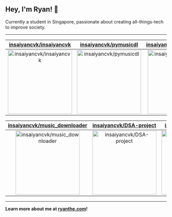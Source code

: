 ## Hey, I'm Ryan! 👋

Currently a student in Singapore, passionate about creating all-things-tech to improve society.

---

| [insaiyancvk/insaiyancvk](https://github.com/insaiyancvk/insaiyancvk) | [insaiyancvk/pymusicdl](https://github.com/insaiyancvk/pymusicdl) | [insaiyancvk/TwitterStalker](https://github.com/insaiyancvk/TwitterStalker) |
| :-: | :-: | :-: |
| <a href="https://github.com/insaiyancvk/insaiyancvk"><img src="https://github.com/insaiyancvk/insaiyancvk/raw/main/DISPLAY.jpg" alt="insaiyancvk/insaiyancvk" title="insaiyancvk/insaiyancvk" width="200" height="200"></a> | <a href="https://github.com/insaiyancvk/pymusicdl"><img src="https://github.com/insaiyancvk/insaiyancvk/raw/main/DISPLAY.jpg" alt="insaiyancvk/pymusicdl" title="insaiyancvk/pymusicdl" width="200" height="200"></a> | <a href="https://github.com/insaiyancvk/TwitterStalker"><img src="https://github.com/insaiyancvk/insaiyancvk/raw/main/DISPLAY.jpg" alt="insaiyancvk/TwitterStalker" title="insaiyancvk/TwitterStalker" width="200" height="200"></a> |

| [insaiyancvk/music_downloader](https://github.com/insaiyancvk/music_downloader) | [insaiyancvk/DSA-project](https://github.com/insaiyancvk/DSA-project) | [insaiyancvk/youtubedl](https://github.com/insaiyancvk/youtubedl) |
| :-: | :-: | :-: |
| <a href="https://github.com/insaiyancvk/music_downloader"><img src="https://github.com/insaiyancvk/insaiyancvk/raw/main/DISPLAY.jpg" alt="insaiyancvk/music_downloader" title="insaiyancvk/music_downloader" width="200" height="200"></a> | <a href="https://github.com/insaiyancvk/DSA-project"><img src="https://github.com/insaiyancvk/insaiyancvk/raw/main/DISPLAY.jpg" alt="insaiyancvk/DSA-project" title="insaiyancvk/DSA-project" width="200" height="200"></a> | <a href="https://github.com/insaiyancvk/youtubedl"><img src="https://github.com/insaiyancvk/insaiyancvk/raw/main/DISPLAY.jpg" alt="insaiyancvk/youtubedl" title="insaiyancvk/youtubedl" width="200" height="200"></a> |



---

**Learn more about me at [ryanthe.com](https://www.ryanthe.com)!**